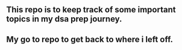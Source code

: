 ## This repo is to keep track of some important topics in my dsa prep journey.

## My go to repo to get back to where i left off.
